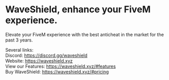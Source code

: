 # WaveShield, enhance your FiveM experience.
Elevate your FiveM experience with the best anticheat in the market for the past 3 years.

Several links:<br>
Discord: https://discord.gg/waveshield<br>
Website: https://waveshield.xyz<br>
View our Features: https://waveshield.xyz/#features<br>
Buy WaveShield: https://waveshield.xyz/#pricing
